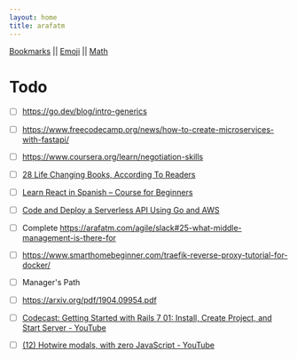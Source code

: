 ```yaml
---
layout: home
title: arafatm
---
```


<!-- {% include_relative bookmarks.md %} -->
[Bookmarks](/bookmarks/) || [Emoji](/emoji/) || [Math](/math) 

# Todo

- [ ] https://go.dev/blog/intro-generics
- [ ] https://www.freecodecamp.org/news/how-to-create-microservices-with-fastapi/
- [ ] https://www.coursera.org/learn/negotiation-skills
- [ ] [28 Life Changing Books, According To Readers](https://www.buzzfeed.com/hannahloewentheil/life-changing-books-according-to-readers)
- [ ] [Learn React in Spanish – Course for Beginners](https://www.freecodecamp.org/news/learn-react-in-spanish-course-for-beginners/)
- [ ] [Code and Deploy a Serverless API Using Go and AWS](https://www.freecodecamp.org/news/code-and-deploy-a-serverless-api-using-go-and-aws/)
- [ ] Complete https://arafatm.com/agile/slack#25-what-middle-management-is-there-for
- [ ] https://www.smarthomebeginner.com/traefik-reverse-proxy-tutorial-for-docker/
- [ ] Manager's Path
- [ ] https://arxiv.org/pdf/1904.09954.pdf
- [ ] [Codecast: Getting Started with Rails 7 01: Install, Create Project, and Start Server - YouTube](https://www.youtube.com/watch?v=BPupLHjpKec&list=PL9kkbu1kLUePk2NNqMT14iL3Dis2mbMdK&index=9)
- [ ] [(12) Hotwire modals, with zero JavaScript - YouTube](https://www.youtube.com/watch?v=WK16FeBfbxI)


<style>
table {
  display: block;
  max-height: 40rem;
  overflow-y: scroll;
}
td {
  border-right: 0px solid black;
  text-align: center;
  font-weight: 900;
}
tr {
  border: 0px solid black;
}
</style>

<!-- vim: set textwidth=0: -->
<!-- vim: set wrapmargin=0: -->
<!-- vim: set nowrap: -->

